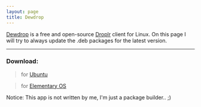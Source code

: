 ```yaml
---
layout: page
title: Dewdrop
---
```


<p class="message">
  <a href="http://dewdrop.deepcode.net/">Dewdrop</a> is a free and open-source <a href="http://droplr.com/">Droplr</a> client for Linux.
  On this page I will try to always update the .deb packages for the latest version.
</p>

-----
### Download:

> for <a href="/dewdrop/latest/dewdrop-ubuntu.deb">Ubuntu</a>

> for <a href="/dewdrop/latest/dewdrop-eos.deb">Elementary OS</a>

Notice: This app is not written by me, I'm just a package builder.. ;)

